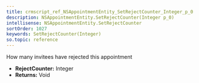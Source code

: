 ```yaml
---
title: crmscript_ref_NSAppointmentEntity_SetRejectCounter_Integer_p_0
description: NSAppointmentEntity.SetRejectCounter(Integer p_0)
intellisense: NSAppointmentEntity.SetRejectCounter
sortOrder: 1027
keywords: SetRejectCounter(Integer)
so.topic: reference
---
```



How many invitees have rejected this appointment



* **RejectCounter:** Integer
* **Returns:** Void


